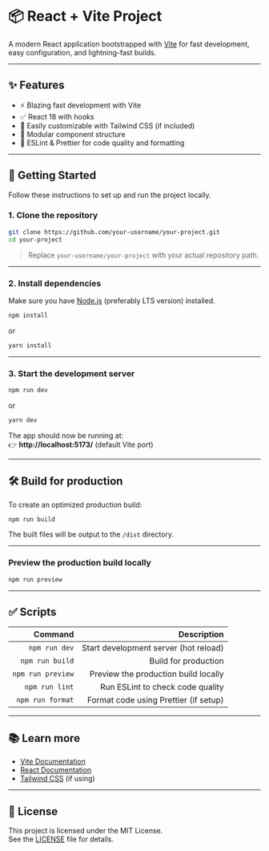 # 📦 React + Vite Project

A modern React application bootstrapped with [Vite](https://vitejs.dev/) for fast development, easy configuration, and lightning-fast builds.

---

## ✨ Features

- ⚡️ Blazing fast development with Vite
- ✅ React 18 with hooks
- 🎨 Easily customizable with Tailwind CSS (if included)
- 🧩 Modular component structure
- 🔧 ESLint & Prettier for code quality and formatting

---

## 🚀 Getting Started

Follow these instructions to set up and run the project locally.

### 1. Clone the repository

```bash
git clone https://github.com/your-username/your-project.git
cd your-project
```

> Replace `your-username/your-project` with your actual repository path.

---

### 2. Install dependencies

Make sure you have [Node.js](https://nodejs.org/) (preferably LTS version) installed.

```bash
npm install
```

or

```bash
yarn install
```

---

### 3. Start the development server

```bash
npm run dev
```

or

```bash
yarn dev
```

The app should now be running at:  
👉 **http://localhost:5173/** (default Vite port)

---

## 🛠 Build for production

To create an optimized production build:

```bash
npm run build
```

The built files will be output to the `/dist` directory.

---

### Preview the production build locally

```bash
npm run preview
```


---

## ✅ Scripts

| Command            | Description                            |
| -----------------: | --------------------------------------: |
| `npm run dev`      | Start development server (hot reload)  |
| `npm run build`    | Build for production                   |
| `npm run preview`  | Preview the production build locally   |
| `npm run lint`     | Run ESLint to check code quality       |
| `npm run format`   | Format code using Prettier (if setup)  |

---

## 📚 Learn more

- [Vite Documentation](https://vitejs.dev/)
- [React Documentation](https://reactjs.org/)
- [Tailwind CSS](https://tailwindcss.com/) (if using)

---

## 📝 License

This project is licensed under the MIT License.  
See the [LICENSE](LICENSE) file for details.
